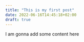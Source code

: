 ```yaml
---
title: "This is my first post"
date: 2022-06-16T14:45:18+02:00
draft: true
---
```


I am gonna add some content here